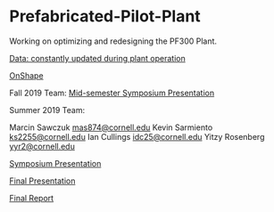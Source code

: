 # Prefabricated-Pilot-Plant
Working on optimizing and redesigning the PF300 Plant.

[Data: constantly updated during plant operation](https://drive.google.com/drive/folders/15Q-oahdi-_HOuTjkzV-ZeO8t-d6P-ldm?usp=sharing)

[OnShape](https://cad.onshape.com/documents/c2d1f86405270e814e117305/w/5a99281e258edb48b9d633f5/e/6bae3d77db5722cca1e4684c)

Fall 2019 Team:
[Mid-semester Symposium Presentation](https://docs.google.com/presentation/d/1beXxfFk0Zb6vNhiRZd7WTKsvpil8FLFxB8vfp_9dHnY/edit?usp=sharing)

Summer 2019 Team:

Marcin Sawczuk mas874@cornell.edu
Kevin Sarmiento ks2255@cornell.edu
Ian Cullings idc25@cornell.edu
Yitzy Rosenberg yyr2@cornell.edu

[Symposium Presentation](https://docs.google.com/presentation/d/14-7EX47XN8-9KOKcPPQAOfRzo7gDOhDvY8mLLPdoe-Y/edit#slide=id.g34e26895c8_3_0)

[Final Presentation](https://docs.google.com/presentation/d/1NT3kG8-FQKytqtTQstRGDQaPQnel-frj4UgSt9LlMlI/edit?usp=sharing)

[Final Report](https://colab.research.google.com/github/AguaClara/Prefabricated-Pilot-Plant/blob/master/Summer2019_Report_2.ipynb)
